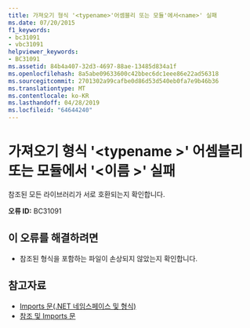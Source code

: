 ```yaml
---
title: 가져오기 형식 '<typename>'어셈블리 또는 모듈'에서<name>' 실패
ms.date: 07/20/2015
f1_keywords:
- bc31091
- vbc31091
helpviewer_keywords:
- BC31091
ms.assetid: 84b4a407-32d3-4697-88ae-13485d834a1f
ms.openlocfilehash: 8a5abe09633600c42bbec6dc1eee86e22ad56318
ms.sourcegitcommit: 2701302a99cafbe0d86d53d540eb0fa7e9b46b36
ms.translationtype: MT
ms.contentlocale: ko-KR
ms.lasthandoff: 04/28/2019
ms.locfileid: "64644240"
---
```

# <a name="import-of-type-typename-from-assembly-or-module-name-failed"></a>가져오기 형식 '\<typename >' 어셈블리 또는 모듈에서 '\<이름 >' 실패
참조된 모든 라이브러리가 서로 호환되는지 확인합니다.  
  
 **오류 ID:** BC31091  
  
## <a name="to-correct-this-error"></a>이 오류를 해결하려면  
  
- 참조된 형식을 포함하는 파일이 손상되지 않았는지 확인합니다.  
  
## <a name="see-also"></a>참고자료

- [Imports 문(.NET 네임스페이스 및 형식)](../../visual-basic/language-reference/statements/imports-statement-net-namespace-and-type.md)
- [참조 및 Imports 문](../../visual-basic/programming-guide/program-structure/references-and-the-imports-statement.md)
